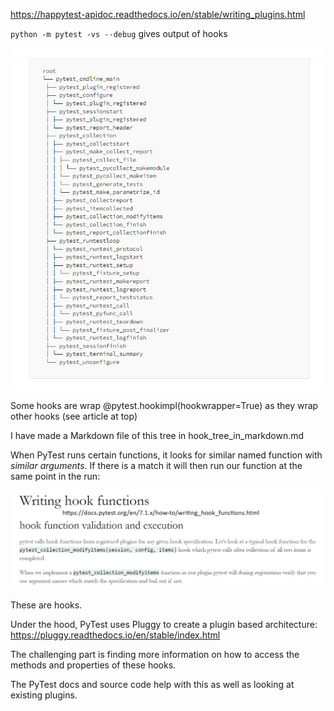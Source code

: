 
https://happytest-apidoc.readthedocs.io/en/stable/writing_plugins.html

`python -m pytest -vs --debug` gives output of hooks

![Examples](./images/02-hook-tree.png "PyTest Hooks")

Some hooks are wrap @pytest.hookimpl(hookwrapper=True) as they wrap other hooks (see article at top)

I have made a Markdown file of this tree in hook_tree_in_markdown.md

When PyTest runs certain functions, it looks for similar named function with *similar arguments*. If there is a match it will then run our function at the same point in the run:

![Examples](./images/01-hooks-docs.png "PyTest Hooks")

These are hooks.

Under the hood, PyTest uses Pluggy to create a plugin based architecture: <https://pluggy.readthedocs.io/en/stable/index.html>

The challenging part is finding more information on how to access the methods and properties of these hooks.

The PyTest docs and source code help with this as well as looking at existing plugins.